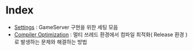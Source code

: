 # Index
- [Settings](1_Settings.md) : GameServer 구현을 위한 세팅 모음
- [Compiler Optimization](2_CompilerOptimization.md) : 멀티 쓰레드 환경에서 컴파일 최적화( Release 환경 )로 발생하는 문제와 해결하는 방법